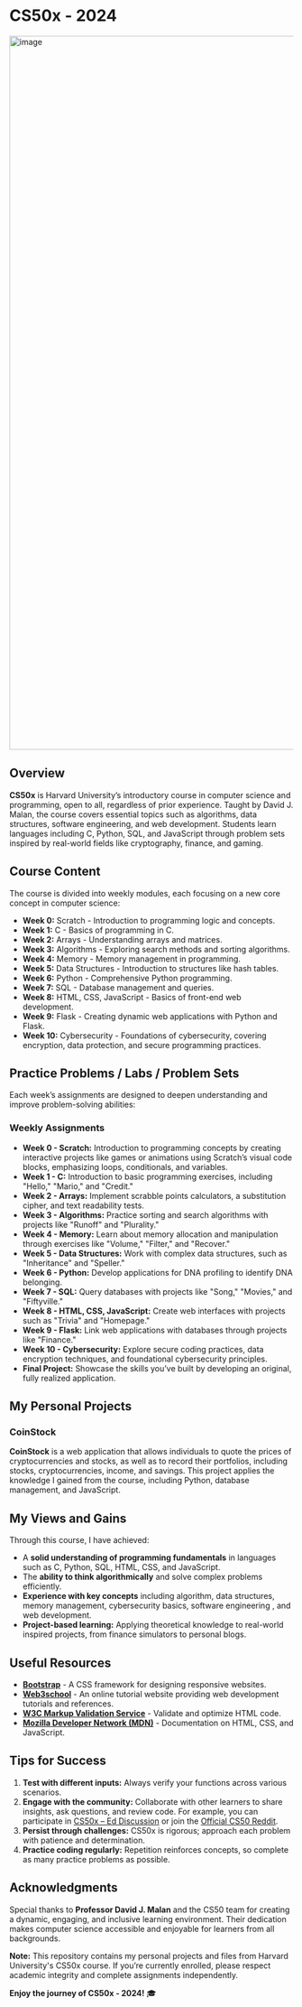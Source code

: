 # CS50x - 2024
<img width="1265" alt="image" src="https://github.com/user-attachments/assets/0bc579ef-6eee-40ce-bf5b-b85c7e118d86">

## Overview

**CS50x** is Harvard University’s introductory course in computer science and programming, open to all, regardless of prior experience. Taught by David J. Malan, the course covers essential topics such as algorithms, data structures, software engineering, and web development. Students learn languages including C, Python, SQL, and JavaScript through problem sets inspired by real-world fields like cryptography, finance, and gaming.

## Course Content

The course is divided into weekly modules, each focusing on a new core concept in computer science:

- **Week 0:** Scratch - Introduction to programming logic and concepts.
- **Week 1:** C - Basics of programming in C.
- **Week 2:** Arrays - Understanding arrays and matrices.
- **Week 3:** Algorithms - Exploring search methods and sorting algorithms.
- **Week 4:** Memory - Memory management in programming.
- **Week 5:** Data Structures - Introduction to structures like hash tables.
- **Week 6:** Python - Comprehensive Python programming.
- **Week 7:** SQL - Database management and queries.
- **Week 8:** HTML, CSS, JavaScript - Basics of front-end web development.
- **Week 9:** Flask - Creating dynamic web applications with Python and Flask.
- **Week 10:** Cybersecurity - Foundations of cybersecurity, covering encryption, data protection, and secure programming practices.

## Practice Problems / Labs / Problem Sets

Each week’s assignments are designed to deepen understanding and improve problem-solving abilities:

### Weekly Assignments

- **Week 0 - Scratch:** Introduction to programming concepts by creating interactive projects like games or animations using Scratch’s visual code blocks, emphasizing loops, conditionals, and variables.  
- **Week 1 - C:** Introduction to basic programming exercises, including "Hello," "Mario," and "Credit."
- **Week 2 - Arrays:** Implement scrabble points calculators, a substitution cipher, and text readability tests.
- **Week 3 - Algorithms:** Practice sorting and search algorithms with projects like "Runoff" and "Plurality."
- **Week 4 - Memory:** Learn about memory allocation and manipulation through exercises like "Volume," "Filter," and "Recover."
- **Week 5 - Data Structures:** Work with complex data structures, such as "Inheritance" and "Speller."
- **Week 6 - Python:** Develop applications for DNA profiling to identify DNA belonging.
- **Week 7 - SQL:** Query databases with projects like "Song," "Movies," and "Fiftyville."
- **Week 8 - HTML, CSS, JavaScript:** Create web interfaces with projects such as "Trivia" and "Homepage."
- **Week 9 - Flask:** Link web applications with databases through projects like "Finance."
- **Week 10 - Cybersecurity:** Explore secure coding practices, data encryption techniques, and foundational cybersecurity principles.
- **Final Project:** Showcase the skills you’ve built by developing an original, fully realized application.

## My Personal Projects

### CoinStock

**CoinStock** is a web application that allows individuals to quote the prices of cryptocurrencies and stocks, as well as to record their portfolios, including stocks, cryptocurrencies, income, and savings. This project applies the knowledge I gained from the course, including Python, database management, and JavaScript.

## My Views and Gains

Through this course, I have achieved:

- A **solid understanding of programming fundamentals** in languages such as C, Python, SQL, HTML, CSS, and JavaScript.
- The **ability to think algorithmically** and solve complex problems efficiently.
- **Experience with key concepts** including algorithm, data structures, memory management, cybersecurity basics, software engineering , and web development.
- **Project-based learning:** Applying theoretical knowledge to real-world inspired projects, from finance simulators to personal blogs.

## Useful Resources

- **[Bootstrap](https://getbootstrap.com/)** - A CSS framework for designing responsive websites.
- **[Web3school](https://www.w3schools.com/)** - An online tutorial website providing web development tutorials and references.
- **[W3C Markup Validation Service](https://validator.w3.org/)** - Validate and optimize HTML code.
- **[Mozilla Developer Network (MDN)](https://developer.mozilla.org/en-US/docs/Web)** - Documentation on HTML, CSS, and JavaScript.

## Tips for Success

1. **Test with different inputs:** Always verify your functions across various scenarios.
2. **Engage with the community:** Collaborate with other learners to share insights, ask questions, and review code. For example, you can participate in [CS50x – Ed Discussion](https://edstem.org/us/courses/176/discussion/) or join the [Official CS50 Reddit](https://www.reddit.com/r/cs50/?rdt=52426).
3. **Persist through challenges:** CS50x is rigorous; approach each problem with patience and determination.
4. **Practice coding regularly:** Repetition reinforces concepts, so complete as many practice problems as possible.

## Acknowledgments

Special thanks to **Professor David J. Malan** and the CS50 team for creating a dynamic, engaging, and inclusive learning environment. Their dedication makes computer science accessible and enjoyable for learners from all backgrounds.

**Note:** This repository contains my personal projects and files from Harvard University's CS50x course. If you’re currently enrolled, please respect academic integrity and complete assignments independently.

**Enjoy the journey of CS50x - 2024!** 🎓
